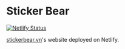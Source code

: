 # Sticker Bear

[![Netlify Status](https://api.netlify.com/api/v1/badges/ef59f7e8-18ee-4379-9db9-f5eef092a3c0/deploy-status)](https://app.netlify.com/sites/phenomenal-sundae-3df6e4/deploys)

[stickerbear.vn](https://stickerbear.vn)'s website deployed on Netlify.

